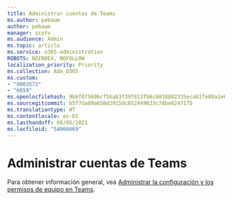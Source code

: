 ```yaml
---
title: Administrar cuentas de Teams
ms.author: pebaum
author: pebaum
manager: scotv
ms.audience: Admin
ms.topic: article
ms.service: o365-administration
ROBOTS: NOINDEX, NOFOLLOW
localization_priority: Priority
ms.collection: Adm_O365
ms.custom:
- "9003572"
- "6659"
ms.openlocfilehash: 9b6f07569bcf5bab3f39f813fb6c6818882335ecab1fe09a1e65f2e06ff2edd5
ms.sourcegitcommit: b5f7da89a650d2915dc652449623c78be6247175
ms.translationtype: HT
ms.contentlocale: es-ES
ms.lasthandoff: 08/05/2021
ms.locfileid: "54066669"
---
```

# <a name="managing-teams-accounts"></a>Administrar cuentas de Teams

Para obtener información general, vea [Administrar la configuración y los permisos de equipo en Teams](https://support.microsoft.com/office/ce053b04-1b8e-4796-baa8-90dc427b3acc#ID0EAABAAA=Desktop).
